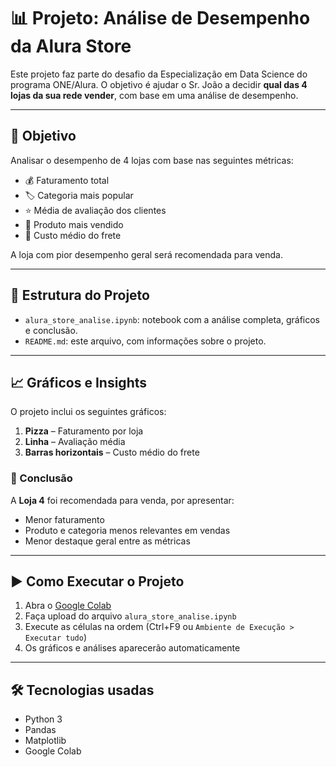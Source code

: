 # 📊 Projeto: Análise de Desempenho da Alura Store

Este projeto faz parte do desafio da Especialização em Data Science do programa ONE/Alura. O objetivo é ajudar o Sr. João a decidir **qual das 4 lojas da sua rede vender**, com base em uma análise de desempenho.

---

## 🎯 Objetivo

Analisar o desempenho de 4 lojas com base nas seguintes métricas:

- 💰 Faturamento total  
- 🏷️ Categoria mais popular  
- ⭐ Média de avaliação dos clientes  
- 🛒 Produto mais vendido  
- 🚚 Custo médio do frete

A loja com pior desempenho geral será recomendada para venda.

---

## 📁 Estrutura do Projeto

- `alura_store_analise.ipynb`: notebook com a análise completa, gráficos e conclusão.
- `README.md`: este arquivo, com informações sobre o projeto.

---

## 📈 Gráficos e Insights

O projeto inclui os seguintes gráficos:
1. **Pizza** – Faturamento por loja
2. **Linha** – Avaliação média
3. **Barras horizontais** – Custo médio do frete

### 🧠 Conclusão

A **Loja 4** foi recomendada para venda, por apresentar:
- Menor faturamento
- Produto e categoria menos relevantes em vendas
- Menor destaque geral entre as métricas

---

## ▶️ Como Executar o Projeto

1. Abra o [Google Colab](https://colab.research.google.com/)
2. Faça upload do arquivo `alura_store_analise.ipynb`
3. Execute as células na ordem (Ctrl+F9 ou `Ambiente de Execução > Executar tudo`)
4. Os gráficos e análises aparecerão automaticamente

---

## 🛠️ Tecnologias usadas

- Python 3
- Pandas
- Matplotlib
- Google Colab

